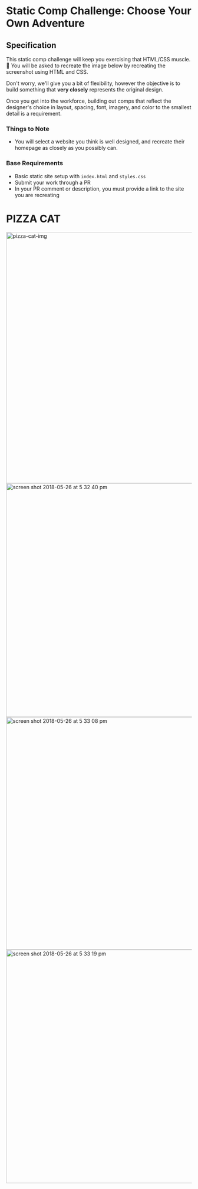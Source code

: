 # Static Comp Challenge: Choose Your Own Adventure

## Specification

This static comp challenge will keep you exercising that HTML/CSS muscle. :muscle: You will be asked to recreate the image below by recreating the screenshot using HTML and CSS.

Don't worry, we'll give you a bit of flexibility, however the objective is to build something that **very closely** represents the original design.

Once you get into the workforce, building out comps that reflect the designer's choice in layout, spacing, font, imagery, and color to the smallest detail is a requirement.

### Things to Note

* You will select a website you think is well designed, and recreate their homepage as closely as you possibly can.

### Base Requirements

* Basic static site setup with `index.html` and `styles.css`
* Submit your work through a PR
* In your PR comment or description, you must provide a link to the site you are recreating

# PIZZA CAT

<img width="681" alt="pizza-cat-img" src="https://user-images.githubusercontent.com/34140107/40580997-873b798c-610a-11e8-91db-9812ee8ebf68.png">

<img width="634" alt="screen shot 2018-05-26 at 5 32 40 pm" src="https://user-images.githubusercontent.com/34140107/40581021-fe3fbb10-610a-11e8-973f-aceed91bfe90.png">

<img width="631" alt="screen shot 2018-05-26 at 5 33 08 pm" src="https://user-images.githubusercontent.com/34140107/40581022-02bb1aa4-610b-11e8-8756-ae0c3f4ea844.png">

<img width="633" alt="screen shot 2018-05-26 at 5 33 19 pm" src="https://user-images.githubusercontent.com/34140107/40581023-06113882-610b-11e8-92ab-79872c7123b3.png">
